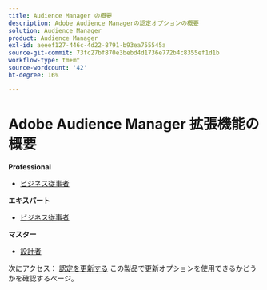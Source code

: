 ```yaml
---
title: Audience Manager の概要
description: Adobe Audience Managerの認定オプションの概要
solution: Audience Manager
product: Audience Manager
exl-id: aeeef127-446c-4d22-8791-b93ea755545a
source-git-commit: 73fc27bf870e3bebd4d1736e772b4c8355ef1d1b
workflow-type: tm+mt
source-wordcount: '42'
ht-degree: 16%

---
```


# Adobe Audience Manager 拡張機能の概要

**Professional**

* [ビジネス従事者](/help/certifications/aam/aam-p-business.md) <!--AD0-E458-->

**エキスパート**

* [ビジネス従事者](/help/certifications/aam/aam-e-business.md) <!--AD0-E457-->

**マスター**

* [設計者](/help/certifications/aam/aam-m-architect.md) <!--AD0-E454-->

次にアクセス： [認定を更新する](/help/certifications/renew.md) この製品で更新オプションを使用できるかどうかを確認するページ。
